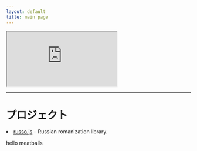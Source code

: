 ```yaml
---
layout: default
title: main page
---
```

<iframe src="https://durokotte.atabook.org/"></iframe>


---
# プロジェクト
<li><a href="https://github.com/linuxfandudeguy/russo.js">russo.js</a> – Russian romanization library.</li>



hello meatballs